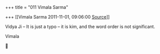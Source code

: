 +++
title = "011 Vimala Sarma"

+++
[[Vimala Sarma	2011-11-01, 09:06:00 [Source](https://groups.google.com/g/samskrita/c/9yGsspd7uTE)]]



Vidya Ji – It is just a typo – it is kim, and the word order is not significant.

Vimala



